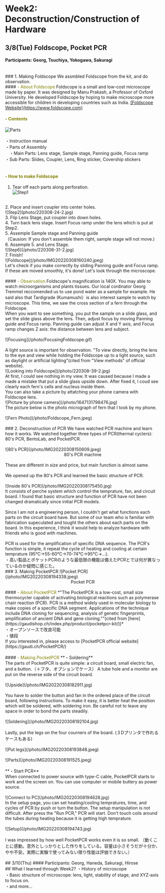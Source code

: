 # Week2: Deconstruction/Construction of Hardware

## 3/8(Tue) Foldscope, Pocket PCR
#### Participants: Georg, Tsuchiya, Yokogawa, Sakuragi
<br/>
### 1. Making Foldscope
We assmbled Foldscope from the kit, and do observation.<br/>
#### <font color="Olive">- About Foldscope</font>
Foldscope is a small and low-cost microscope made by paper. It was designed by Manu Prakash, a Professor of Oxford University. He developed Foldscope by hoping to make microscope more accessible for children in developing countries such as India. <u>[Foldscope Website](https://www.foldscope.com)</u><br/>

#### <font color="Olive">- Contents</font>
![Parts](/photo/IMG20220308151958-2.jpg)<br/>
<br/>
・Instruction manual<br/>
・Parts of Assembly<br/>
　・Main Parts: Lens stage, Sample stage, Panning guide, Focus ramp<br/>
  ・Sub Parts: Slides, Coupler, Lens, Ring sticker, Covership stickers<br/>
<br/>
#### <font color="Olive">- How to make Foldscope</font>
1. Tear off each parts along perforation.<br/>
![Step1](/photo/IMG20220308152559-2.jpg)<br/>
<br/>
2. Place and insert coupler into center holes.<br/>
![Step2](photo/220308-24-2.jpg)<br/>
3. Flip Lens Stage, put coupler into down holes.<br/>
4. Turn back lens stage. Insert Focus ramp under the lens which is put at Step2.<br/>
5. Assemple Sample stage and Panning guide<br/>
（Causion: If you don't assemble them right, sample stage will not move.)<br/>
6. Assemple 5. and Lens Stage.<br/>
![Step6](/photo/220308-31-2.jpg)<br/>
7. Finish!<br/>
![Foldscope](/photo/IMG20220308160240.jpeg)<br/>
Let's check if you make correctly by sliding Panning guide and Focus ramp. If these are moved smoothly, it's done! Let's look through the microscope.<br/>
<br/>
#### <font color="Olive">- Observation</font>
Foldscope's magnification is 140X. You may able to watch microorganisms and plants tissues. Our local cordinator Georg Tremmel reccomended us to use pond water as a sample for example. He said also that Tardigrade (Kumamushi）is also interest sample to watch by microscope. This time, we saw the cross section of a fern through the Foldscope.</br>
When you want to see something, you put the sample on a slide glass, and set the slide glass above the lens. Then, adjust focus by moving Panning guide and Focus ramp. Panning guide can  adjust X and Y axis, and Focus ramp changes Z axis: the distance between lens and subject. <br/>
<br/>
![Focusing](/photo/FocusingFoldscope.gif)<br/>
<br/>
A light source is important for observation. "To view directly, bring the lens to the eye and view while  holding the Foldscope up to a light source, such as daylight or artificial lighting"(cited from "View methods" of official website). <br/>
![Looking into Foldscope](/photo/220308-39-2.jpg)<br/>
At first, I could see nothing in my view. It was caused because I made a made a mistake that put a slide glass upside down. After fixed it, I coud see clearly each fern's cells and nucleus inside them.<br/>
You can also take a picture by attatching your phone camera with Foldscope lens. <br/>
![Picture by phone camera](/photo/1647131798476.jpg)<br/>
The picture below is the photo micrograph of fern that  I took by my phone.<br/>
<br/>
![Fern Photo](/photo/Foldscope_Fern.jpeg)<br/>
<br/>
### 2. Deconstruction of PCR
We have watched PCR machine and learn how it works. We watched together three types of PCR(thermal cyclers): 80's PCR, BentoLab, and PocketPCR.<br/>
<br/>
![80's PCR](/photo/IMG20220308150609.jpeg)<br/>
<div style="text-align: center;">80's PCR machine</div><br/>
These are different in size and price, but main function is almost same.<br/><br/>
We opened up the 80's PCR and learned the basic structure of PCR.<br/>
<br/>
![Inside 80's PCR](/photo/IMG20220308175450.jpg)<br/>
It consists of perche system which control the temprature, fan, and circuit board. I found that basic structure and function of PCR have not been changed dramatically since initial PCR models.<br/>
<br/>
Since I am not a engineering person, I couldn't get what functions each parts on the circuit board have. But some of our team who is familiar with fabrication supeculated and tought the others about each parts on the board. In this experience, I think it would help to analyze hardware with friends who is good with machines.<br/>
<br/>
PCR is used for the amplification of specific DNA sequence. The PCR's function is simple, it repeat the cycle of heating and cooling at certain temprature (95℃→55-60℃→70-74℃→95℃→...).<br/>
・高い製品とポケットPCRのような最低限の機能は備えたPCRとでは何が異なっているのか疑問に感じた。
<br/>
### 3. Making PocketPCR
![Pocket PCR](/photo/IMG20220308194338.jpeg)<br/>
<div style="text-align: center;">Pocket PCR</div>
<br/>
#### <font color="Olive">- About PocketPCR</font>
*"The PocketPCR is a low-cost, small size thermocycler capable of activating biological reactions such as polymerase chain reaction (PCR). PCR is a method widely used in molecular biology to make copies of a specific DNA segment. Applications of the technique include DNA cloning for sequencing, analysis of genetic fingerprints, amplification of ancient DNA and gene cloning.""(cited from [here](https://gaudishop.ch/index.php/product/pocketpcr-kit/))*<br/>
・オープンソースで改良可能<br/>
・値段<br/>
If you interested in, please access to [PocketPCR official website](https://gaudi.ch/PocketPCR/)
<br/>
<br/>
#### <font color="Olive">- Making PocketPCR</font>
**・Soldering**<br/>
The parts of  PocketPCR is quite simple: a circuit board, small electric fan, and a button.（＋フタ、オプションでケース） A tube hole and a monitor are put on the reverse side of the circuit board.<br/>
<br/>
![Upside](/photo/IMG20220308182911.jpg)<br/>
<br/>
You have to solder the button and fan in the ordered place of the circuit board, following instructions. To make it easy, it is better heat  the position which will be soldered, with soldering iron. Be careful not to leave any space in order to bond the parts steadily.<br/>
<br/>
![Soldering](/photo/IMG20220308192104.jpg)<br/>
<br/>
Lastly, put the legs on the four courners of the board. (３Dプリンタで作れるケースもある)<br/>
<br/>
![Put legs](/photo/IMG20220308193848.jpeg)<br/>
<br/>
![Parts](/photo/IMG20220308191525.jpeg)<br/>
<br/>
**・Start PCR**<br/>
When connected to power source with type-C cable, PocketPCR starts to work and the screen on. You can use computer or mobile buttery as power source. <br/>
<br/>
![Connect to PC](/photo/IMG20220308194628.jpg)<br/>
In the setup page, you can set heating/cooling tempratures, time, and cycles of PCR by push or turn the button. The setup manipulation is not difficult. After press the "Run PCR," PCR will start. Don't touch coils around the tubes during heating because it is getting high temprature. <br/>
<br/>
![Setup](/photo/IMG20220308194743.jpg)<br/>
<br/>
I was impressed by how well PocketPCR works even it is so small.
（動くことに感動。意外としっかりとした作りをしている。容量は小さそうだが十分か、やや不安。実際に実験で使ってみない限り性能は評価できない。）
<br/>
<br/>
## 3/10(Thu)
#### Participants: Georg, Haneda, Sakuragi, Hirose

<br/>
## What I learned through Week2?
・History of microscope<br/>
・Basic structure of microscope: lens, light, stability of stage, and XYZ-axis to focus on.<br/>
・and more...<br/>
